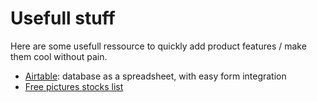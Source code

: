 # Usefull stuff

Here are some usefull ressource to quickly add product features / make them cool without pain.

- [Airtable](https://airtable.com/): database as a spreadsheet, with easy form integration
- [Free pictures stocks list](https://github.com/tilap/usefull-stuff/blob/master/pictures-collections.md)
